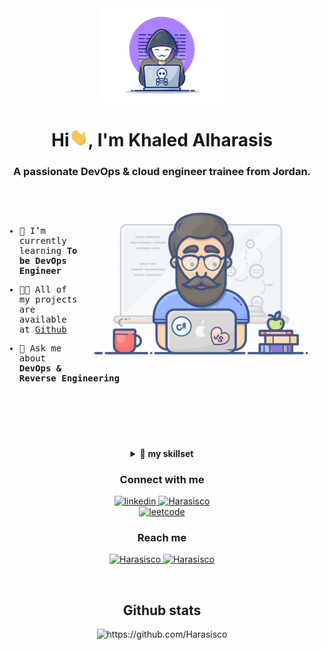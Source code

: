 <div align="center">
  <img width="200" height="auto" src="./resources/img/materialHacker.png"/>
  <h1>Hi<img width="30" src="./resources/img/waving.gif">, I'm Khaled Alharasis</h1>
  <h3>A passionate DevOps & cloud engineer trainee from Jordan.</h3>
</div>
 
 <img align="right" width="380" height="auto" src="./resources/img/geek.gif"/>

<div align="left">
  <samp>
<p>&nbsp;</p>
<p>&nbsp;</p>

    
- 🌱 I’m currently learning **To be DevOps Engineer**

- 👨‍💻 All of my projects are available at [Github](https://github.com/Harasisco)

- 💬 Ask me about **DevOps & Reverse Engineering**

    
<p>&nbsp;</p>
<p>&nbsp;</p>    
<p>&nbsp;</p>    

  </samp>
</div>

<details align="center">
<summary>🔬 <strong>my skillset</strong></summary>

<div>
  <div align="center">
    <h1>Knowledge Base</h1>
    <img width="350" height="auto" src="./resources/img/coding-dawn.gif"/>
  </div>

  <div align="center">
    <h3>Languages</h3>
    <a href="https://www.python.org/" target="_blank">
      <img src="https://img.shields.io/badge/Python-3776AB.svg?style=for-the-badge&logo=python&logoColor=white"
        alt="python"/>
    <a href="https://www.cprogramming.com/" target="_blank">
      <img src="https://img.shields.io/badge/C-3776AB?style=for-the-badge&logo=C&logoColor=white"
        alt="C"/>
    <a href="https://www.w3schools.com/cpp/" target="_blank">
      <img src="https://img.shields.io/badge/Cpp-00599C?style=for-the-badge&logo=C%2B%2B&logoColor=white"
        alt="Cpp"/>
    <a href="https://www.gnu.org/software/bash/" target="_blank">
      <img src="https://img.shields.io/badge/bash-4EAA25?style=for-the-badge&logo=gnubash&logoColor=white"
        alt="Bash"/>
    </a>
  </div>

  <div align="center">
    <h3>Backend</h3>
    <a href="https://www.docker.com/" target="_blank">
      <img src="https://img.shields.io/badge/docker-2496ED.svg?style=for-the-badge&logo=docker&logoColor=white"
        alt="docker"/>
    </a>
    <a href="https://kubernetes.io" target="_blank"> 
      <img src="https://img.shields.io/badge/kubernetes-326CE5.svg?style=for-the-badge&logo=kubernetes&logoColor=white" alt="kubernetes"/>
    </a>
    <a href="https://www.nginx.com" target="_blank"> 
      <img src="https://img.shields.io/badge/nginx-009639.svg?style=for-the-badge&logo=nginx&logoColor=white" 
        alt="nginx"/> 
    </a>
  </div>

  <div align="center">
    <h3>Database</h3>
    <a href="https://www.postgresql.org" target="_blank"> 
      <img src="https://img.shields.io/badge/postgreSQL-4169E1.svg?style=for-the-badge&logo=postgresql&logoColor=white"
        alt="postgresql"/> 
    </a>
    <a href="https://redis.io" target="_blank"> 
      <img src="https://img.shields.io/badge/redis-DC382D.svg?style=for-the-badge&logo=redis&logoColor=white"
        alt="redis"/>
    <a href="https://www.mysql.com/" target="_blank"> 
      <img src="https://img.shields.io/badge/MySQL-4479A1?style=for-the-badge&logo=mysql&logoColor=white"
        alt="MySQL"/>
    </a>
  </div>

  <div align="center">
    <h3>Cloud Service</h3>
    <a href="https://aws.amazon.com/" target="_blank">
      <img  src="https://img.shields.io/badge/AWS-232F3E.svg?style=for-the-badge&logo=amazonaws&logoColor=white" alt="aws"/> 
    </a>
  </div>

  <div align="center">
    <h3>Source Control & CI/CD</h3>
    <a href="https://git-scm.com/" target="_blank">
      <img src="https://img.shields.io/badge/git-F05032.svg?style=for-the-badge&logo=git&logoColor=white"
        alt="git"/>
    </a>
    <a href="https://github.com/Harasisco" target="_blank">
      <img src="https://img.shields.io/badge/github-181717.svg?style=for-the-badge&logo=github&logoColor=white" alt="github" />
    </a>
    <a href="https://gitlab.com/Harasisco" target="_blank">
      <img src="https://img.shields.io/badge/gitlab-181717.svg?style=for-the-badge&logo=gitlab&logoColor=white"
        alt="git"/>
    </a>
    <a href="https://www.jenkins.io" target="_blank"> 
      <img src="https://img.shields.io/badge/jenkins-D24939.svg?style=for-the-badge&logo=jenkins&logoColor=white" alt="jenkins"/> 
    </a>
    <a href="https://www.ansible.com/" target="_blank"> 
      <img src="https://img.shields.io/badge/ansible-EE0000.svg?style=for-the-badge&logo=ansible&logoColor=white" alt="Ansible"/> 
    </a>
  </div>

  <div align="center">
    <h3>IDEs, Tools & Platform</h3>
    <a href="https://www.vim.org/" target="_blank">
      <img src="https://img.shields.io/badge/VIM-019733?style=for-the-badge&logo=Vim&logoColor=white"/> 
    </a>
    <a href="https://code.visualstudio.com/" target="_blank">
      <img src="https://img.shields.io/badge/vscode-007ACC.svg?style=for-the-badge&logo=visualstudiocode&logoColor=white" alt="vsCode"/> 
    </a>
    <a href="https://postman.com" target="_blank"> 
      <img src="https://img.shields.io/badge/postman-FF6C37.svg?style=for-the-badge&logo=postman&logoColor=white" alt="postman"/>
    </a>
    <a href="https://ubuntu.com/" target="_blank"> 
      <img src="https://img.shields.io/badge/ubuntu-E95420.svg?style=for-the-badge&logo=ubuntu&logoColor=white" alt="ubuntu"/>
    </a>                                                                                                                   
  </div>
</div>
</details>

<div align="center">
  <h3>Connect with me</h3>
  <div>
     <a  href="https://www.linkedin.com/in/khaled-alharasis/" target="_blank">
      <img src="https://img.shields.io/badge/Linked%20In-0A66C2.svg?style=for-the-badge&logo=linkedin&logoColor=white" alt="linkedin"/>
    </a>
    <a href="https://medium.com/@Harasisco" target="_blank">
      <img src="https://img.shields.io/badge/medium-000000.svg?style=for-the-badge&logo=medium&logoColor=white" alt="Harasisco"/>
    </a>
  </div>
  <div>
    <a href="https://leetcode.com/Harasisco/" target="_blank">
      <img src="https://img.shields.io/badge/leetcode-FFA116.svg?style=for-the-badge&logo=leetcode&logoColor=black" alt="leetcode"/>
    </a>                                                                                                                             
  </div>
  <div>
    <h3>Reach me</h3>
    <a  href="https://t.me/Harasisco" target="_blank">
      <img src="https://img.shields.io/badge/Telegram-26A5E4.svg?style=for-the-badge&logo=telegram&logoColor=white" alt="Harasisco"/>
    </a>
    <a href="mailto:alharasisk@gmail.com?subject=Feedback%20From%20Github&body=Hello," target="_blank">
      <img src="https://img.shields.io/badge/Outlook-0078D4.svg?style=for-the-badge&logo=microsoftoutlook&logoColor=white" alt="Harasisco"/>
    </a>
  </div>
</div>
<p>&nbsp;</p>

<div align="center">
  <h2>Github stats</h2> 
  <img src="https://github-readme-stats.vercel.app/api?username=Harasisco&show_icons=true&theme=tokyonight&hide_border=true&locale=en"
    alt="https://github.com/Harasisco" />
</div>
